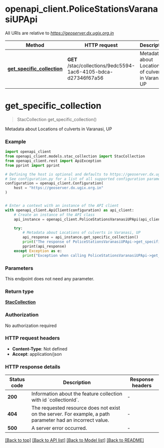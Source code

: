 # openapi_client.PoliceStationsVaranasiUPApi

All URIs are relative to *https://geoserver.dx.ugix.org.in*

Method | HTTP request | Description
------------- | ------------- | -------------
[**get_specific_collection**](PoliceStationsVaranasiUPApi.md#get_specific_collection) | **GET** /stac/collections/9edc5594-1ac6-4105-bdca-d27346f67a56 | Metadata about Locations of culverts in Varanasi, UP


# **get_specific_collection**
> StacCollection get_specific_collection()

Metadata about Locations of culverts in Varanasi, UP

### Example


```python
import openapi_client
from openapi_client.models.stac_collection import StacCollection
from openapi_client.rest import ApiException
from pprint import pprint

# Defining the host is optional and defaults to https://geoserver.dx.ugix.org.in
# See configuration.py for a list of all supported configuration parameters.
configuration = openapi_client.Configuration(
    host = "https://geoserver.dx.ugix.org.in"
)


# Enter a context with an instance of the API client
with openapi_client.ApiClient(configuration) as api_client:
    # Create an instance of the API class
    api_instance = openapi_client.PoliceStationsVaranasiUPApi(api_client)

    try:
        # Metadata about Locations of culverts in Varanasi, UP
        api_response = api_instance.get_specific_collection()
        print("The response of PoliceStationsVaranasiUPApi->get_specific_collection:\n")
        pprint(api_response)
    except Exception as e:
        print("Exception when calling PoliceStationsVaranasiUPApi->get_specific_collection: %s\n" % e)
```



### Parameters

This endpoint does not need any parameter.

### Return type

[**StacCollection**](StacCollection.md)

### Authorization

No authorization required

### HTTP request headers

 - **Content-Type**: Not defined
 - **Accept**: application/json

### HTTP response details

| Status code | Description | Response headers |
|-------------|-------------|------------------|
**200** | Information about the feature collection with id &#x60;collectionId&#x60;. |  -  |
**404** | The requested resource does not exist on the server. For example, a path parameter had an incorrect value. |  -  |
**500** | A server error occurred. |  -  |

[[Back to top]](#) [[Back to API list]](../README.md#documentation-for-api-endpoints) [[Back to Model list]](../README.md#documentation-for-models) [[Back to README]](../README.md)

